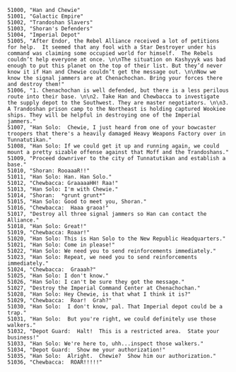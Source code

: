 ﻿```text
51000, "Han and Chewie"
51001, "Galactic Empire"
51002, "Trandoshan Slavers"
51003, "Shoran's Defenders"
51004, "Imperial Depot"
51005, "After Endor, the Rebel Alliance received a lot of petitions for help.  It seemed that any fool with a Star Destroyer under his command was claiming some occupied world for himself.  The Rebels couldn’t help everyone at once. \n\nThe situation on Kashyyyk was bad enough to put this planet on the top of their list. But they’d never know it if Han and Chewie couldn’t get the message out. \n\nNow we know the signal jammers are at Chenachochan. Bring your forces there and destroy them!"
51006, "1. Chenachochan is well defended, but there is a less perilous route into their base. \n\n2. Take Han and Chewbacca to investigate the supply depot to the Southwest. They are master negotiators. \n\n3. A Trandoshan prison camp to the Northeast is holding captured Wookiee ships. They will be helpful in destroying one of the Imperial jammers."
51007, "Han Solo:  Chewie, I just heard from one of your bowcaster troopers that there's a heavily damaged Heavy Weapons Factory over in Tunnatutikan."
51008, "Han Solo: If we could get it up and running again, we could mount a pretty sizable offense against that Moff and the Trandoshans."
51009, "Proceed downriver to the city of Tunnatutikan and establish a base."
51010, "Shoran: RooaaaR!!"
51011, "Han Solo: Han. Han Solo."
51012, "Chewbacca: GraaaaaHH! Raa!"
51013, "Han Solo: I'm with Chewie."
51014, "Shoran:  *grunt grunt*"
51015, "Han Solo: Good to meet you, Shoran."
51016, "Chewbacca:  Haaa graoa!"
51017, "Destroy all three signal jammers so Han can contact the Alliance."
51018, "Han Solo: Great!"
51019, "Chewbacca: Roaar!"
51020, "Han Solo: This is Han Solo to the New Republic Headquarters."
51021, "Han Solo: Come in please!"
51022, "Han Solo: We need you to send reinforcements immediately."
51023, "Han Solo: Repeat, we need you to send reinforcements immediately."
51024, "Chewbacca:  Graaah?"
51025, "Han Solo: I don't know."
51026, "Han Solo: I can't be sure they got the message."
51027, "Destroy the Imperial Command Center at Chenachochan."
51028, "Han Solo: Hey Chewie, is that what I think it is?"
51029, "Chewbacca:  Roar!  Grah?"
51030, "Han Solo:  I don't know, pal. That Imperial depot could be a trap."
51031, "Han Solo:  But you're right, we could definitely use those walkers."
51032, "Depot Guard:  Halt!  This is a restricted area.  State your business!"
51033, "Han Solo: We're here to, uhh...inspect those walkers."
51034, "Depot Guard:  Show me your authorization!"
51035, "Han Solo:  Alright.  Chewie?  Show him our authorization."
51036, "Chewbacca:  ROAR!!!!!"
```